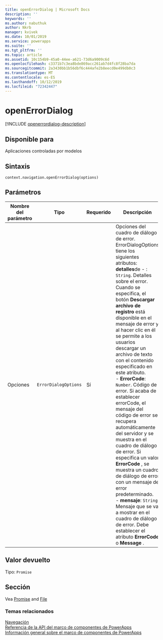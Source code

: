 ```yaml
---
title: openErrorDialog | Microsoft Docs
description: ''
keywords: ''
ms.author: nabuthuk
author: Nkrb
manager: kvivek
ms.date: 10/01/2019
ms.service: powerapps
ms.suite: ''
ms.tgt_pltfrm: ''
ms.topic: article
ms.assetid: 10c154b9-45a0-44ee-a621-73d6a9009c6d
ms.openlocfilehash: c3371b7c3ea8bde869acc261ab7d4fc8f28ba7da
ms.sourcegitcommit: 2a3430bb1b56dbf6c444afe2b8eecd0e499db0c3
ms.translationtype: MT
ms.contentlocale: es-ES
ms.lasthandoff: 10/12/2019
ms.locfileid: "72342447"
---
```

# <a name="openerrordialog"></a>openErrorDialog

[!INCLUDE [openerrordialog-description](includes/openerrordialog-description.md)]

## <a name="available-for"></a>Disponible para 

Aplicaciones controladas por modelos

## <a name="syntax"></a>Sintaxis

`context.navigation.openErrorDialog(options)`

## <a name="parameters"></a>Parámetros

| Nombre del parámetro|Tipo|Requerido|Descripción|
| ------------- |----|--------|-----------|
|Opciones|`ErrorDialogOptions`|Sí|Opciones del cuadro de diálogo de error. ErrorDialogOptions tiene los siguientes atributos: <br/>**detalles**de - : `String`. Detalles sobre el error. Cuando se especifica, el botón **Descargar archivo de registro** está disponible en el mensaje de error y al hacer clic en él se permite a los usuarios descargar un archivo de texto con el contenido especificado en este atributo.<br/>- **ErrorCode**: `Number`. Código de error. Si acaba de establecer errorCode, el mensaje del código de error se recupera automáticamente del servidor y se muestra en el cuadro de diálogo de error. Si especifica un valor **ErrorCode** , se muestra un cuadro de diálogo de error con un mensaje de error predeterminado.<br/>- **mensaje**: `String`. Mensaje que se va a mostrar en el cuadro de diálogo de error. Debe establecer el atributo **ErrorCode** o **Message** .|

## <a name="return-value"></a>Valor devuelto

Tipo: `Promise`

## <a name="remarks"></a>Sección

Vea [Promise](https://developer.mozilla.org/docs/Web/JavaScript/reference/Global_Objects/Promise) and [File](https://developer.mozilla.org/docs/Web/API/File)


### <a name="related-topics"></a>Temas relacionados

[Navegación](../navigation.md)<br/>
[Referencia de la API del marco de componentes de PowerApps](../../reference/index.md)<br/>
[Información general sobre el marco de componentes de PowerApps](../../overview.md)